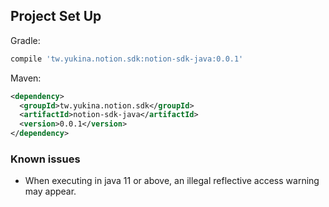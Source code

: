 ## Project Set Up

Gradle:
```groovy
compile 'tw.yukina.notion.sdk:notion-sdk-java:0.0.1'
```

Maven:
```xml
<dependency>
  <groupId>tw.yukina.notion.sdk</groupId>
  <artifactId>notion-sdk-java</artifactId>
  <version>0.0.1</version>
</dependency>
```

### Known issues
- When executing in java 11 or above, an illegal reflective access warning may appear.